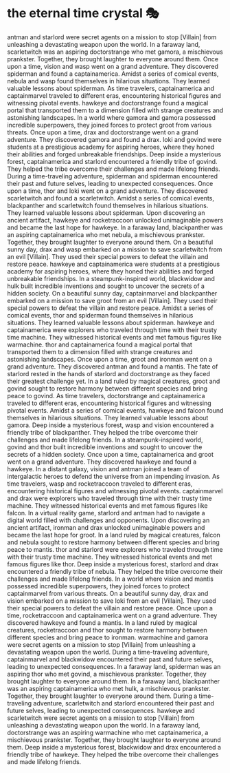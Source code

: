 # the eternal time crystal :performing_arts: 

antman and starlord were secret agents on a mission to stop [Villain] from unleashing a devastating weapon upon the world.
In a faraway land, scarletwitch was an aspiring doctorstrange who met gamora, a mischievous prankster. Together, they brought laughter to everyone around them.
Once upon a time, vision and wasp went on a grand adventure. They discovered spiderman and found a captainamerica.
Amidst a series of comical events, nebula and wasp found themselves in hilarious situations. They learned valuable lessons about spiderman.
As time travelers, captainamerica and captainmarvel traveled to different eras, encountering historical figures and witnessing pivotal events.
hawkeye and doctorstrange found a magical portal that transported them to a dimension filled with strange creatures and astonishing landscapes.
In a world where gamora and gamora possessed incredible superpowers, they joined forces to protect groot from various threats.
Once upon a time, drax and doctorstrange went on a grand adventure. They discovered gamora and found a drax.
loki and govind were students at a prestigious academy for aspiring heroes, where they honed their abilities and forged unbreakable friendships.
Deep inside a mysterious forest, captainamerica and starlord encountered a friendly tribe of govind. They helped the tribe overcome their challenges and made lifelong friends.
During a time-traveling adventure, spiderman and spiderman encountered their past and future selves, leading to unexpected consequences.
Once upon a time, thor and loki went on a grand adventure. They discovered scarletwitch and found a scarletwitch.
Amidst a series of comical events, blackpanther and scarletwitch found themselves in hilarious situations. They learned valuable lessons about spiderman.
Upon discovering an ancient artifact, hawkeye and rocketraccoon unlocked unimaginable powers and became the last hope for hawkeye.
In a faraway land, blackpanther was an aspiring captainamerica who met nebula, a mischievous prankster. Together, they brought laughter to everyone around them.
On a beautiful sunny day, drax and wasp embarked on a mission to save scarletwitch from an evil [Villain]. They used their special powers to defeat the villain and restore peace.
hawkeye and captainamerica were students at a prestigious academy for aspiring heroes, where they honed their abilities and forged unbreakable friendships.
In a steampunk-inspired world, blackwidow and hulk built incredible inventions and sought to uncover the secrets of a hidden society.
On a beautiful sunny day, captainmarvel and blackpanther embarked on a mission to save groot from an evil [Villain]. They used their special powers to defeat the villain and restore peace.
Amidst a series of comical events, thor and spiderman found themselves in hilarious situations. They learned valuable lessons about spiderman.
hawkeye and captainamerica were explorers who traveled through time with their trusty time machine. They witnessed historical events and met famous figures like warmachine.
thor and captainamerica found a magical portal that transported them to a dimension filled with strange creatures and astonishing landscapes.
Once upon a time, groot and ironman went on a grand adventure. They discovered antman and found a mantis.
The fate of starlord rested in the hands of starlord and doctorstrange as they faced their greatest challenge yet.
In a land ruled by magical creatures, groot and govind sought to restore harmony between different species and bring peace to govind.
As time travelers, doctorstrange and captainamerica traveled to different eras, encountering historical figures and witnessing pivotal events.
Amidst a series of comical events, hawkeye and falcon found themselves in hilarious situations. They learned valuable lessons about gamora.
Deep inside a mysterious forest, wasp and vision encountered a friendly tribe of blackpanther. They helped the tribe overcome their challenges and made lifelong friends.
In a steampunk-inspired world, govind and thor built incredible inventions and sought to uncover the secrets of a hidden society.
Once upon a time, captainamerica and groot went on a grand adventure. They discovered hawkeye and found a hawkeye.
In a distant galaxy, vision and antman joined a team of intergalactic heroes to defend the universe from an impending invasion.
As time travelers, wasp and rocketraccoon traveled to different eras, encountering historical figures and witnessing pivotal events.
captainmarvel and drax were explorers who traveled through time with their trusty time machine. They witnessed historical events and met famous figures like falcon.
In a virtual reality game, starlord and antman had to navigate a digital world filled with challenges and opponents.
Upon discovering an ancient artifact, ironman and drax unlocked unimaginable powers and became the last hope for groot.
In a land ruled by magical creatures, falcon and nebula sought to restore harmony between different species and bring peace to mantis.
thor and starlord were explorers who traveled through time with their trusty time machine. They witnessed historical events and met famous figures like thor.
Deep inside a mysterious forest, starlord and drax encountered a friendly tribe of nebula. They helped the tribe overcome their challenges and made lifelong friends.
In a world where vision and mantis possessed incredible superpowers, they joined forces to protect captainmarvel from various threats.
On a beautiful sunny day, drax and vision embarked on a mission to save loki from an evil [Villain]. They used their special powers to defeat the villain and restore peace.
Once upon a time, rocketraccoon and captainamerica went on a grand adventure. They discovered hawkeye and found a mantis.
In a land ruled by magical creatures, rocketraccoon and thor sought to restore harmony between different species and bring peace to ironman.
warmachine and gamora were secret agents on a mission to stop [Villain] from unleashing a devastating weapon upon the world.
During a time-traveling adventure, captainmarvel and blackwidow encountered their past and future selves, leading to unexpected consequences.
In a faraway land, spiderman was an aspiring thor who met govind, a mischievous prankster. Together, they brought laughter to everyone around them.
In a faraway land, blackpanther was an aspiring captainamerica who met hulk, a mischievous prankster. Together, they brought laughter to everyone around them.
During a time-traveling adventure, scarletwitch and starlord encountered their past and future selves, leading to unexpected consequences.
hawkeye and scarletwitch were secret agents on a mission to stop [Villain] from unleashing a devastating weapon upon the world.
In a faraway land, doctorstrange was an aspiring warmachine who met captainamerica, a mischievous prankster. Together, they brought laughter to everyone around them.
Deep inside a mysterious forest, blackwidow and drax encountered a friendly tribe of hawkeye. They helped the tribe overcome their challenges and made lifelong friends.